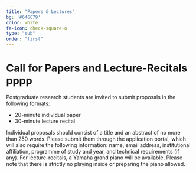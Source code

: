 ```yaml
---
title: "Papers & Lectures"
bg: '#646C79'
color: white
fa-icon: check-square-o
type: "sub"
order: "first"
---
```


# Call for Papers and Lecture-Recitals pppp
Postgraduate research students are invited to submit proposals in the following formats:
* 20-minute individual paper
* 30-minute lecture recital

Individual proposals should consist of a title and an abstract of no more than 250 words. Please submit them through the application portal, which will also require the following information: name, email address, institutional affiliation, programme of study and year, and technical requirements (if any).
For lecture-recitals, a Yamaha grand piano will be available. Please note that there is strictly no playing inside or preparing the piano allowed.